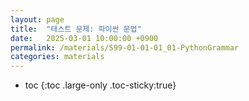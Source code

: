 ```yaml
---
layout: page
title:  "테스트 문제: 파이썬 문법"
date:   2025-03-01 10:00:00 +0900
permalink: /materials/S99-01-01-01_01-PythonGrammar
categories: materials
---
```

* toc
{:toc .large-only .toc-sticky:true}
